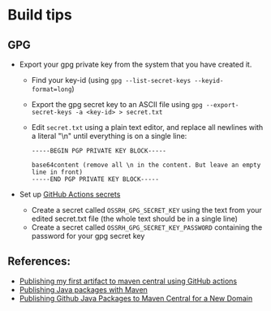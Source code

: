 # Build tips

## GPG

* Export your gpg private key from the system that you have created it.
  * Find your key-id (using `gpg --list-secret-keys --keyid-format=long`)
  * Export the gpg secret key to an ASCII file using `gpg --export-secret-keys -a <key-id> > secret.txt`
  * Edit `secret.txt` using a plain text editor, and replace all newlines with a literal "\n" until everything is on a single line:

    ```
    -----BEGIN PGP PRIVATE KEY BLOCK-----

    base64content (remove all \n in the content. But leave an empty line in front)
    -----END PGP PRIVATE KEY BLOCK-----
    ```

* Set up [GitHub Actions secrets](https://help.github.com/en/actions/configuring-and-managing-workflows/creating-and-storing-encrypted-secrets)
  * Create a secret called `OSSRH_GPG_SECRET_KEY` using the text from your edited secret.txt file (the whole text should be in a single line)
  * Create a secret called `OSSRH_GPG_SECRET_KEY_PASSWORD` containing the password for your gpg secret key

## References:

* [Publishing my first artifact to maven central using GitHub actions](https://theoverengineered.blog/posts/publishing-my-first-artifact-to-maven-central-using-github-actions)
* [Publishing Java packages with Maven](https://docs.github.com/en/actions/publishing-packages/publishing-java-packages-with-maven)
* [Publishing Github Java Packages to Maven Central for a New Domain](https://www.marcd.dev/articles/2021-03/mvncentral-publish-github)